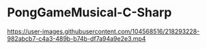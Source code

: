 # PongGameMusical-C-Sharp


https://user-images.githubusercontent.com/104568516/218293228-982abcb7-c4a3-489b-b74b-df7a94a9e2e3.mp4


